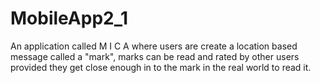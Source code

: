 # MobileApp2_1
An application called M I C A where users are create a location based message called a "mark", 
marks can be read and rated by other users provided they get close enough in to the mark in the real world to read it.
